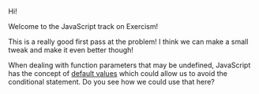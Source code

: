 Hi!

Welcome to the JavaScript track on Exercism!

This is a really good first pass at the problem! I think we can make a small tweak and make it even better though!

When dealing with function parameters that may be undefined, JavaScript has the concept of [default values](https://developer.mozilla.org/en-US/docs/Web/JavaScript/Reference/Functions/Default_parameters) which could allow us to avoid the conditional statement. Do you see how we could use that here?
